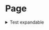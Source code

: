 # Page

<details>

<summary>Test expandable</summary>

Test table:

<table data-full-width="true"><thead><tr><th width="142">Title</th><th>Description</th><th width="100" data-type="checkbox">Active</th></tr></thead><tbody><tr><td>Thing 1 test</td><td></td><td>true</td></tr><tr><td>Thing 2</td><td></td><td>true</td></tr><tr><td>Thing 3</td><td></td><td>true</td></tr></tbody></table>

</details>

